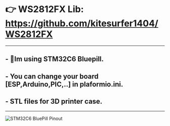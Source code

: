 # 👉 WS2812FX Lib: https://github.com/kitesurfer1404/WS2812FX  
***
## - 📝Im using STM32C6 Bluepill.  
## - You can change your board [ESP,Arduino,PIC,..] in plaformio.ini.  
## - STL files for 3D printer case. 
***
![STM32C6 BluePill Pinout](https://mischianti.org/wp-content/uploads/2022/02/Pinout-STM32-STM32F1-STM32F103-STM32F103C6-STM32F103C6T6-low-resolution.jpg)


